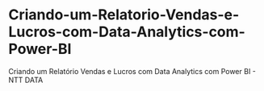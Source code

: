 # Criando-um-Relatorio-Vendas-e-Lucros-com-Data-Analytics-com-Power-BI
Criando um Relatório Vendas e Lucros com Data Analytics com Power BI - NTT DATA
